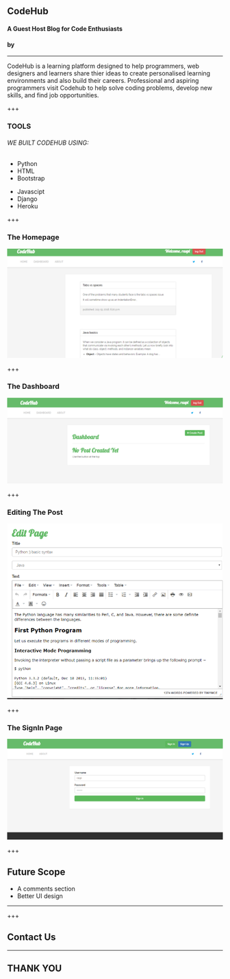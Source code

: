 
<!-- .slide: data-background-image="./assets/md/assets/logo1.png" data-background-size="100% 100%" data-background-color=" " data-background-position="center" data-background-repeat=" " data-background-transition="slide" -->



## CodeHub
#### A Guest Host Blog for Code Enthusiasts
#### by  

---

CodeHub is a learning platform designed to help programmers, web designers and learners 
share thier ideas to create personalised learning environments and also build their careers.
Professional and aspiring programmers visit Codehub to help solve coding problems, develop new skills,
 and find job opportunities. 

+++

### TOOLS

###### <span class="primary">WE BUILT CODEHUB USING:</span>


*  Python
* HTML
* Bootstrap
- Javascipt
- Django
- Heroku


+++

### The Homepage

![Image](/md_images/home.png)


+++

### The Dashboard  
![Image](/md_images/dashboard.png)



+++

### Editing The Post
![Image](/md_images/edit.png)


+++

### The SignIn Page

![Image](/md_images/signin.png)





+++

## Future Scope
* A comments section 
* Better UI design



---

+++

## Contact Us

 
---
## THANK YOU
